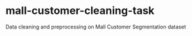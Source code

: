 # mall-customer-cleaning-task
Data cleaning and preprocessing on Mall Customer Segmentation dataset
